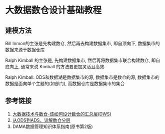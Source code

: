 # 大数据数仓设计基础教程

## 建模方法

Bill Inmon的主张是先构建数仓, 然后再去构建数据集市, 即自顶向下, 数据集市的数据来源于数据仓库

Ralph Kimball 的主张是, 先构建数据集市, 然后再将数据集市联合构建数仓, 即自底向上, 通常来说 Kimball 的方法要更加灵活且高效.

Ralph Kimball: ODS和数据湖是数据集市的源, 数据集市是数仓的源, 数据集市的数据是面向单个主题的(如部门), 而数据仓库是数据集市的集合


## 参考链接
1. [大数据技术与数仓-该如何设计数仓的汇总层(DWS)](https://mp.weixin.qq.com/s?__biz=MzU2ODQ3NjYyMA==&mid=2247486511&idx=1&sn=5a959ce84ea93d41e51efc7b61e855f3)
2. [从ODS到ADS，详解数仓分层](https://mp.weixin.qq.com/s/S--_uIFa1grnPolu_INvaw)
3. DAMA数据管理知识体系指南(原书第2版)